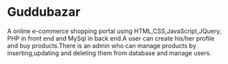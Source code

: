 # Guddubazar
A online e-commerce shopping portal using HTML,CSS,JavaScript,JQuery, PHP in front end  and MySql in back end.A user can create his/her profile and buy products.There is an admin who can manage products by inserting,updating and deleting them from database and manage users.

